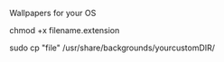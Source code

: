 Wallpapers for your OS

chmod +x filename.extension

sudo cp "file" /usr/share/backgrounds/yourcustomDIR/

